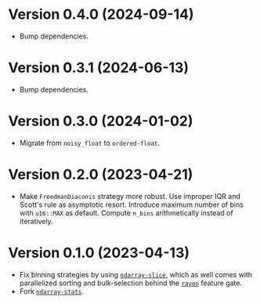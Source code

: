 # Version 0.4.0 (2024-09-14)

  * Bump dependencies.

# Version 0.3.1 (2024-06-13)

  * Bump dependencies.

# Version 0.3.0 (2024-01-02)

  * Migrate from `noisy_float` to `ordered-float`.

# Version 0.2.0 (2023-04-21)

  * Make `FreedmanDiaconis` strategy more robust. Use improper IQR and Scott's
    rule as asymptotic resort. Introduce maximum number of bins with `u16::MAX`
    as default. Compute `n_bins` arithmetically instead of iteratively.

# Version 0.1.0 (2023-04-13)

  * Fix binning strategies by using [`ndarray-slice`], which as well comes with
    parallelized sorting and bulk-selection behind the [`rayon`] feature gate.
  * Fork [`ndarray-stats`].

[`ndarray-slice`]: https://docs.rs/ndarray-slice
[`ndarray-stats`]: https://docs.rs/ndarray-stats
[`rayon`]: https://docs.rs/rayon
